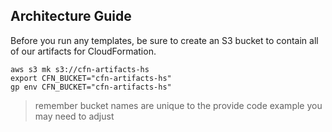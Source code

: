 ## Architecture Guide

Before you run any templates, be sure to create an S3 bucket to contain
all of our artifacts for CloudFormation.

```
aws s3 mk s3://cfn-artifacts-hs
export CFN_BUCKET="cfn-artifacts-hs"
gp env CFN_BUCKET="cfn-artifacts-hs"
```

> remember bucket names are unique to the provide code example you may need to adjust
